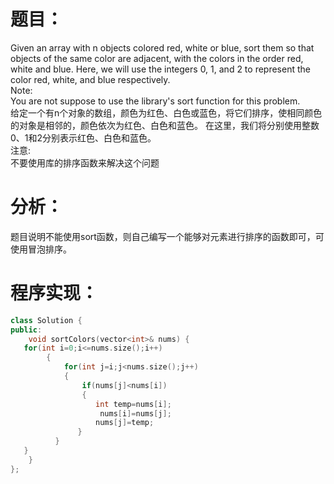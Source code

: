 # 题目：
Given an array with n objects colored red, white or blue, sort them so that objects of the same color are adjacent, with the colors in the order red, white and blue. 
Here, we will use the integers 0, 1, and 2 to represent the color red, white, and blue respectively. \
Note:\
You are not suppose to use the library's sort function for this problem. \
给定一个有n个对象的数组，颜色为红色、白色或蓝色，将它们排序，使相同颜色的对象是相邻的，颜色依次为红色、白色和蓝色。
在这里，我们将分别使用整数0、1和2分别表示红色、白色和蓝色。\
注意:\
不要使用库的排序函数来解决这个问题
# 分析：
题目说明不能使用sort函数，则自己编写一个能够对元素进行排序的函数即可，可使用冒泡排序。
# 程序实现：
```cpp
class Solution {
public:
    void sortColors(vector<int>& nums) {
   for(int i=0;i<=nums.size();i++)
        {
            for(int j=i;j<nums.size();j++)
            {
                if(nums[j]<nums[i])
                {
                   int temp=nums[i];        
                    nums[i]=nums[j];
                   nums[j]=temp;
               }
          }      
   }
    }
};
